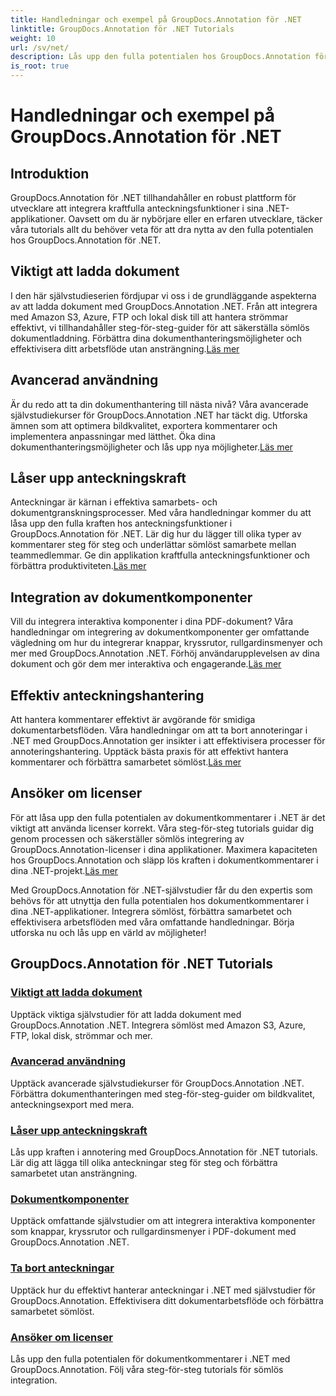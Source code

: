 ```yaml
---
title: Handledningar och exempel på GroupDocs.Annotation för .NET
linktitle: GroupDocs.Annotation för .NET Tutorials
weight: 10
url: /sv/net/
description: Lås upp den fulla potentialen hos GroupDocs.Annotation för .NET med våra tutorials. Integrera sömlöst, förbättra samarbetet och effektivisera arbetsflöden.
is_root: true
---
```


# Handledningar och exempel på GroupDocs.Annotation för .NET

## Introduktion

GroupDocs.Annotation för .NET tillhandahåller en robust plattform för utvecklare att integrera kraftfulla anteckningsfunktioner i sina .NET-applikationer. Oavsett om du är nybörjare eller en erfaren utvecklare, täcker våra tutorials allt du behöver veta för att dra nytta av den fulla potentialen hos GroupDocs.Annotation för .NET.

## Viktigt att ladda dokument
 I den här självstudieserien fördjupar vi oss i de grundläggande aspekterna av att ladda dokument med GroupDocs.Annotation .NET. Från att integrera med Amazon S3, Azure, FTP och lokal disk till att hantera strömmar effektivt, vi tillhandahåller steg-för-steg-guider för att säkerställa sömlös dokumentladdning. Förbättra dina dokumenthanteringsmöjligheter och effektivisera ditt arbetsflöde utan ansträngning.[Läs mer](./document-loading-essentials/)

## Avancerad användning
Är du redo att ta din dokumenthantering till nästa nivå? Våra avancerade självstudiekurser för GroupDocs.Annotation .NET har täckt dig. Utforska ämnen som att optimera bildkvalitet, exportera kommentarer och implementera anpassningar med lätthet. Öka dina dokumenthanteringsmöjligheter och lås upp nya möjligheter.[Läs mer](./advanced-usage/)

## Låser upp anteckningskraft
 Anteckningar är kärnan i effektiva samarbets- och dokumentgranskningsprocesser. Med våra handledningar kommer du att låsa upp den fulla kraften hos anteckningsfunktioner i GroupDocs.Annotation för .NET. Lär dig hur du lägger till olika typer av kommentarer steg för steg och underlättar sömlöst samarbete mellan teammedlemmar. Ge din applikation kraftfulla anteckningsfunktioner och förbättra produktiviteten.[Läs mer](./unlocking-annotation-power/)

## Integration av dokumentkomponenter
Vill du integrera interaktiva komponenter i dina PDF-dokument? Våra handledningar om integrering av dokumentkomponenter ger omfattande vägledning om hur du integrerar knappar, kryssrutor, rullgardinsmenyer och mer med GroupDocs.Annotation .NET. Förhöj användarupplevelsen av dina dokument och gör dem mer interaktiva och engagerande.[Läs mer](./document-components/)

## Effektiv anteckningshantering
 Att hantera kommentarer effektivt är avgörande för smidiga dokumentarbetsflöden. Våra handledningar om att ta bort annoteringar i .NET med GroupDocs.Annotation ger insikter i att effektivisera processer för annoteringshantering. Upptäck bästa praxis för att effektivt hantera kommentarer och förbättra samarbetet sömlöst.[Läs mer](./removing-annotations/)

## Ansöker om licenser
För att låsa upp den fulla potentialen av dokumentkommentarer i .NET är det viktigt att använda licenser korrekt. Våra steg-för-steg tutorials guidar dig genom processen och säkerställer sömlös integrering av GroupDocs.Annotation-licenser i dina applikationer. Maximera kapaciteten hos GroupDocs.Annotation och släpp lös kraften i dokumentkommentarer i dina .NET-projekt.[Läs mer](./applying-licenses/)

Med GroupDocs.Annotation för .NET-självstudier får du den expertis som behövs för att utnyttja den fulla potentialen hos dokumentkommentarer i dina .NET-applikationer. Integrera sömlöst, förbättra samarbetet och effektivisera arbetsflöden med våra omfattande handledningar. Börja utforska nu och lås upp en värld av möjligheter!
## GroupDocs.Annotation för .NET Tutorials
### [Viktigt att ladda dokument](./document-loading-essentials/)
Upptäck viktiga självstudier för att ladda dokument med GroupDocs.Annotation .NET. Integrera sömlöst med Amazon S3, Azure, FTP, lokal disk, strömmar och mer.
### [Avancerad användning](./advanced-usage/)
Upptäck avancerade självstudiekurser för GroupDocs.Annotation .NET. Förbättra dokumenthanteringen med steg-för-steg-guider om bildkvalitet, anteckningsexport med mera.
### [Låser upp anteckningskraft](./unlocking-annotation-power/)
Lås upp kraften i annotering med GroupDocs.Annotation för .NET tutorials. Lär dig att lägga till olika anteckningar steg för steg och förbättra samarbetet utan ansträngning.
### [Dokumentkomponenter](./document-components/)
Upptäck omfattande självstudier om att integrera interaktiva komponenter som knappar, kryssrutor och rullgardinsmenyer i PDF-dokument med GroupDocs.Annotation .NET.
### [Ta bort anteckningar](./removing-annotations/)
Upptäck hur du effektivt hanterar anteckningar i .NET med självstudier för GroupDocs.Annotation. Effektivisera ditt dokumentarbetsflöde och förbättra samarbetet sömlöst.
### [Ansöker om licenser](./applying-licenses/)
Lås upp den fulla potentialen för dokumentkommentarer i .NET med GroupDocs.Annotation. Följ våra steg-för-steg tutorials för sömlös integration.